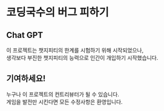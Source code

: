 # 코딩국수의 버그 피하기

## Chat GPT
이 프로젝트는 챗지피티의 한계를 시험하기 위해 시작되었으나,<br/>
생각보다 부진한 챗지피티의 능력으로 인간이 개입하기 시작했습니다.

## 기여하세요!
누구나 이 프로젝트의 컨트리뷰터가 될 수 있습니다.<br/>
게임을 발전만 시킨다면 모든 수정사항은 환영입니다.
